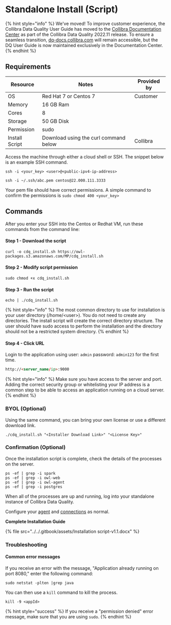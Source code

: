 # Standalone Install (Script)

{% hint style="info" %}
We've moved! To improve customer experience, the Collibra Data Quality User Guide has moved to the [Collibra Documentation Center](https://productresources.collibra.com/docs/collibra/latest/Content/DataQuality/Installation/Standalone%20Install%20\(Script\).htm) as part of the Collibra Data Quality 2022.11 release. To ensure a seamless transition, [dq-docs.collibra.com](http://dq-docs.collibra.com/) will remain accessible, but the DQ User Guide is now maintained exclusively in the Documentation Center.
{% endhint %}

## Requirements

| Resource       | Notes                                 | Provided by |
| -------------- | ------------------------------------- | ----------- |
| OS             | Red Hat 7 or Centos 7                 | Customer    |
| Memory         | 16 GB Ram                             |             |
| Cores          | 8                                     |             |
| Storage        | 50 GB Disk                            |             |
| Permission     | sudo                                  |             |
| Install Script | Download using the curl command below | Collibra    |

Access the machine through either a cloud shell or SSH. The snippet below is an example SSH command.

```shell
ssh -i <your_key> <user>@<public-ipv4-ip-address> 
```

```shell
ssh -i ~/.ssh/abc.pem centos@22.000.111.3333
```

Your pem file should have correct permissions. A simple command to confirm the permissions is `sudo chmod 400 <your_key>`

## Commands

After you enter your SSH into the Centos or Redhat VM, run these commands from the command line:

#### Step 1 - Download the script

```shell
curl -o cdq_install.sh https://owl-packages.s3.amazonaws.com/MP/cdq_install.sh
```

#### Step 2 - Modify script permission

```shell
sudo chmod +x cdq_install.sh 
```

#### Step 3 - Run the script

```shell
echo | ./cdq_install.sh
```

{% hint style="info" %}
The most common directory to use for installation is your user directory (/home/\<user>). You do not need to create any directories. The install script will create the correct directory structure. The user should have sudo access to perform the installation and the directory should not be a restricted system directory.
{% endhint %}

#### Step 4 - Click URL

Login to the application using user: `admin` password: `admin123` for the first time.

```html
http://<server_name/ip>:9000
```

{% hint style="info" %}
Make sure you have access to the server and port. Adding the correct security group or whitelisting your IP address is a common step to be able to access an application running on a cloud server.
{% endhint %}

### BYOL (Optional)

Using the same command, you can bring your own license or use a different download link.

```shell
./cdq_install.sh "<Installer Download Link>" "<License Key>"
```

### Confirmation (Optional)

Once the installation script is complete, check the details of the processes on the server.

```shell
ps -ef | grep -i spark  
ps -ef | grep -i owl-web
ps -ef | grep -i owl-agent
ps -ef | grep -i postgres
```

When all of the processes are up and running, log into your standalone instance of Collibra Data Quality.

Configure your [agent](../agent-configuration.md) and [connections](../../connecting-to-dbs-in-owl-web/owl-db-connection/) as normal.

**Complete Installation Guide**

{% file src="../../.gitbook/assets/Installation script-v1.1.docx" %}

### Troubleshooting

#### Common error messages

If you receive an error with the message, "Application already running on port 8080," enter the following command:

```shell
sudo netstat -plten |grep java
```

You can then use a `kill` command to kill the process.

```shell
kill -9 <appId>
```

{% hint style="success" %}
If you receive a "permission denied" error message, make sure that you are using `sudo`.
{% endhint %}
